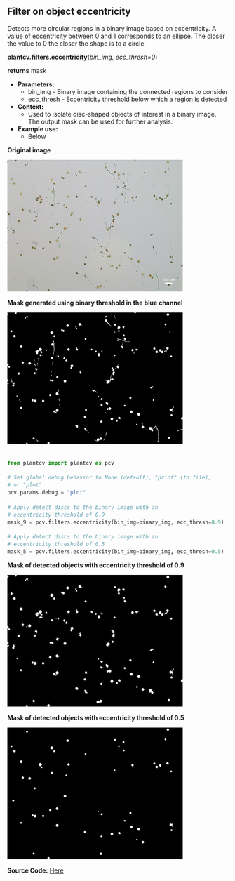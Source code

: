 ## Filter on object eccentricity 

Detects more circular regions in a binary image based on eccentricity.
A value of eccentricity between 0 and 1 corresponds to an ellipse.
The closer the value to 0 the closer the shape is to a circle.

**plantcv.filters.eccentricity**(*bin_img, ecc_thresh=0*)

**returns** mask

- **Parameters:**
    - bin_img - Binary image containing the connected regions to consider
    - ecc_thresh - Eccentricity threshold below which a region is detected
- **Context:**
    - Used to isolate disc-shaped objects of interest in a binary image. The output mask can be used for further analysis.
- **Example use:**
    - Below

**Original image**

![ori_img](img/documentation_images/filters_eccentricity/count_img.jpg)

**Mask generated using binary threshold in the blue channel**

![bin_img](img/documentation_images/filters_eccentricity/discs_pre_scaled.png)

```python

from plantcv import plantcv as pcv

# Set global debug behavior to None (default), "print" (to file),
# or "plot"
pcv.params.debug = "plot"

# Apply detect discs to the binary image with an
# eccentricity threshold of 0.9
mask_9 = pcv.filters.eccentricity(bin_img=binary_img, ecc_thresh=0.9)

# Apply detect discs to the binary image with an
# eccentricity threshold of 0.5
mask_5 = pcv.filters.eccentricity(bin_img=binary_img, ecc_thresh=0.5)

```

**Mask of detected objects with eccentricity threshold of 0.9**

![count_img](img/documentation_images/filters_eccentricity/count_mask.png)

**Mask of detected objects with eccentricity threshold of 0.5**

![count_img](img/documentation_images/filters_eccentricity/discs_mask_scaled.png)

**Source Code:** [Here](https://github.com/danforthcenter/plantcv/blob/main/plantcv/plantcv/filters/eccentricity.py)
